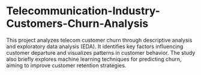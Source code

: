 # Telecommunication-Industry-Customers-Churn-Analysis
This project analyzes telecom customer churn through descriptive analysis and exploratory data analysis (EDA). It identifies key factors influencing customer departure and visualizes patterns in customer behavior. The study also briefly explores machine learning techniques for predicting churn, aiming to improve customer retention strategies.
